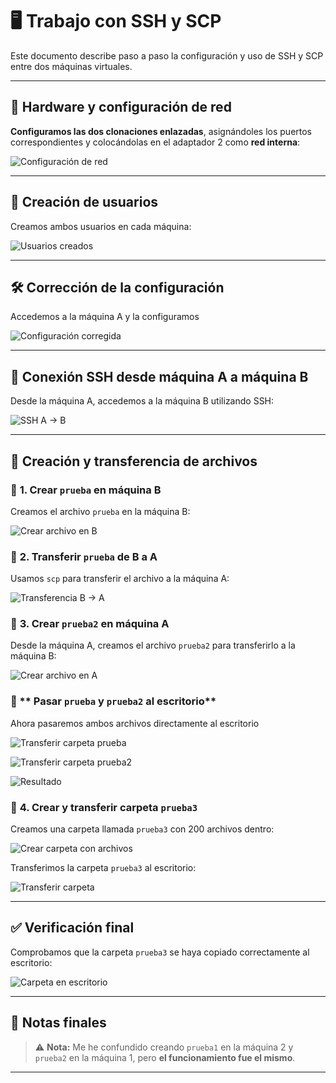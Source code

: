 # 🖥️ Trabajo con SSH y SCP

Este documento describe paso a paso la configuración y uso de SSH y SCP entre dos máquinas virtuales.

---

## 🔧 **Hardware y configuración de red**

**Configuramos las dos clonaciones enlazadas**, asignándoles los puertos correspondientes y colocándolas en el adaptador 2 como **red interna**:

![Configuración de red](images/image1.png)

---

## 👤 **Creación de usuarios**

Creamos ambos usuarios en cada máquina:

![Usuarios creados](images/image2.png)

---

## 🛠️ **Corrección de la configuración**

Accedemos a la máquina A y la configuramos

![Configuración corregida](images/image3.png)

---

## 🔐 **Conexión SSH desde máquina A a máquina B**

Desde la máquina A, accedemos a la máquina B utilizando SSH:

![SSH A → B](images/image4.png)

---

## 📁 **Creación y transferencia de archivos**

### 📄 **1. Crear `prueba` en máquina B**
Creamos el archivo `prueba` en la máquina B:

![Crear archivo en B](images/image5.png)

### 🔁 **2. Transferir `prueba` de B a A**
Usamos `scp` para transferir el archivo a la máquina A:

![Transferencia B → A](images/image6.png)

### 📄 **3. Crear `prueba2` en máquina A**
Desde la máquina A, creamos el archivo `prueba2` para transferirlo a la máquina B:

![Crear archivo en A](images/image7.png)

### 📄 ** Pasar `prueba` y  `prueba2` al escritorio**

Ahora pasaremos ambos archivos directamente al escritorio

![Transferir carpeta prueba](images/imageA.png)

![Transferir carpeta prueba2](images/imageB.png)

![Resultado](images/Resultado.png)

### 📂 **4. Crear y transferir carpeta `prueba3`**
Creamos una carpeta llamada `prueba3` con 200 archivos dentro:

![Crear carpeta con archivos](images/image8.png)

Transferimos la carpeta `prueba3` al escritorio:

![Transferir carpeta](images/image9.png)

---

## ✅ **Verificación final**

Comprobamos que la carpeta `prueba3` se haya copiado correctamente al escritorio:

![Carpeta en escritorio](images/image10.png)

---

## 📝 **Notas finales**

> ⚠️ **Nota:** Me he confundido creando `prueba1` en la máquina 2 y `prueba2` en la máquina 1, pero **el funcionamiento fue el mismo**.

---


